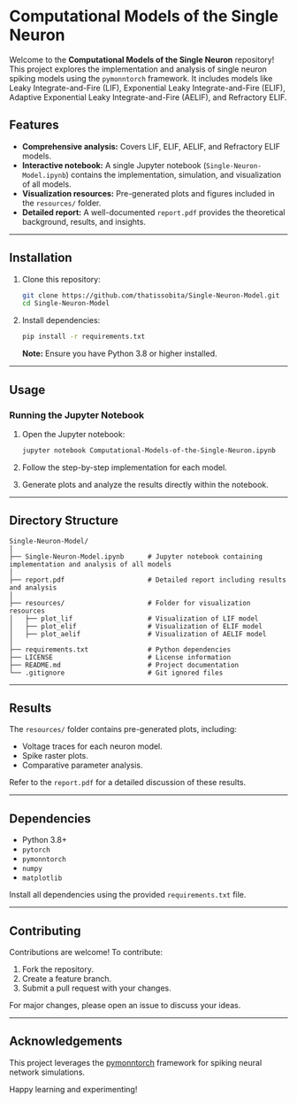 # Computational Models of the Single Neuron

Welcome to the **Computational Models of the Single Neuron** repository! This project explores the implementation and analysis of single neuron spiking models using the `pymonntorch` framework. It includes models like Leaky Integrate-and-Fire (LIF), Exponential Leaky Integrate-and-Fire (ELIF), Adaptive Exponential Leaky Integrate-and-Fire (AELIF), and Refractory ELIF.  

## Features  
- **Comprehensive analysis:** Covers LIF, ELIF, AELIF, and Refractory ELIF models.  
- **Interactive notebook:** A single Jupyter notebook (`Single-Neuron-Model.ipynb`) contains the implementation, simulation, and visualization of all models.  
- **Visualization resources:** Pre-generated plots and figures included in the `resources/` folder.  
- **Detailed report:** A well-documented `report.pdf` provides the theoretical background, results, and insights.  

---

## Installation  

1. Clone this repository:  
   ```bash
   git clone https://github.com/thatissobita/Single-Neuron-Model.git
   cd Single-Neuron-Model
   ```  

2. Install dependencies:  
   ```bash
   pip install -r requirements.txt
   ```  

   **Note:** Ensure you have Python 3.8 or higher installed.  

---

## Usage  

### Running the Jupyter Notebook  

1. Open the Jupyter notebook:  
   ```bash
   jupyter notebook Computational-Models-of-the-Single-Neuron.ipynb
   ```  

2. Follow the step-by-step implementation for each model.  
3. Generate plots and analyze the results directly within the notebook.  

---

## Directory Structure  

```plaintext  
Single-Neuron-Model/  
│  
├── Single-Neuron-Model.ipynb      # Jupyter notebook containing implementation and analysis of all models  
│  
├── report.pdf                     # Detailed report including results and analysis  
│  
├── resources/                     # Folder for visualization resources  
│   ├── plot_lif                   # Visualization of LIF model  
│   ├── plot_elif                  # Visualization of ELIF model  
│   ├── plot_aelif                 # Visualization of AELIF model  
│  
├── requirements.txt               # Python dependencies  
├── LICENSE                        # License information  
├── README.md                      # Project documentation  
└── .gitignore                     # Git ignored files  
```  

---

## Results  

The `resources/` folder contains pre-generated plots, including:  
- Voltage traces for each neuron model.  
- Spike raster plots.  
- Comparative parameter analysis.  

Refer to the `report.pdf` for a detailed discussion of these results.  

---

## Dependencies  

- Python 3.8+
- `pytorch`
- `pymonntorch`  
- `numpy`  
- `matplotlib` 

Install all dependencies using the provided `requirements.txt` file.  

---

## Contributing  

Contributions are welcome! To contribute:  
1. Fork the repository.  
2. Create a feature branch.  
3. Submit a pull request with your changes.  

For major changes, please open an issue to discuss your ideas.  

---

## Acknowledgements  

This project leverages the [pymonntorch](https://github.com/cnrl/PymoNNtorch) framework for spiking neural network simulations.  

Happy learning and experimenting!
